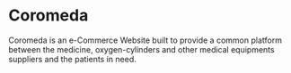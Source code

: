 # Coromeda
Coromeda is an e-Commerce Website built to provide a common platform between the medicine, oxygen-cylinders and other medical equipments suppliers and the patients in need.

